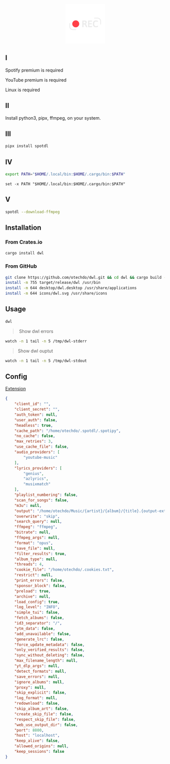 <p align="center">
<a href="https://github.com/otechdo/dwl" title="source code" target ="_blank">  <img src="https://raw.githubusercontent.com/otechdo/dwl/master/icons/dwl.svg" alt="dwl" style="zoom: 50%;" width="250" /></a>
</p>

## I

Spotify premium is required

YouTube premium is required

Linux is required

## II

Install python3, pipx, ffmpeg, on your system.

## III

```bash
pipx install spotdl 
```

## IV 

```bash
export PATH="$HOME/.local/bin:$HOME/.cargo/bin:$PATH"
```

```shell
set -x PATH "$HOME/.local/bin:$HOME/.cargo/bin:$PATH"
```

## V

```bash
spotdl --download-ffmpeg
```

## Installation

### From Crates.io

```bash
cargo install dwl
```

### From GitHub

```bash
git clone https://github.com/otechdo/dwl.git && cd dwl && cargo build --release
install -m 755 target/release/dwl /usr/bin
install -m 644 desktop/dwl.desktop /usr/share/applications
install -m 644 icons/dwl.svg /usr/share/icons
```

## Usage

```bash
dwl
```

>  Show dwl errors 

```bash
watch -n 1 tail -n 5 /tmp/dwl-stderr
```

> Show dwl ouptut 

```bash
watch -n 1 tail -n 5 /tmp/dwl-stdout
```

## Config

[Extension](https://chromewebstore.google.com/detail/get-cookiestxt-locally/cclelndahbckbenkjhflpdbgdldlbecc)

```json
{
    "client_id": "",
    "client_secret": "",
    "auth_token": null,
    "user_auth": false,
    "headless": true,
    "cache_path": "/home/otechdo/.spotdl/.spotipy",
    "no_cache": false,
    "max_retries": 3,
    "use_cache_file": false,
    "audio_providers": [
        "youtube-music"
    ],
    "lyrics_providers": [
        "genius",
        "azlyrics",
        "musixmatch"
    ],
    "playlist_numbering": false,
    "scan_for_songs": false,
    "m3u": null,
    "output": "/home/otechdo/Music/{artist}/{album}/{title}.{output-ext}",
    "overwrite": "skip",
    "search_query": null,
    "ffmpeg": "ffmpeg",
    "bitrate": null,
    "ffmpeg_args": null,
    "format": "opus",
    "save_file": null,
    "filter_results": true,
    "album_type": null,
    "threads": 4,
    "cookie_file": "/home/otechdo/.cookies.txt",
    "restrict": null,
    "print_errors": false,
    "sponsor_block": false,
    "preload": true,
    "archive": null,
    "load_config": true,
    "log_level": "INFO",
    "simple_tui": false,
    "fetch_albums": false,
    "id3_separator": "/",
    "ytm_data": false,
    "add_unavailable": false,
    "generate_lrc": false,
    "force_update_metadata": false,
    "only_verified_results": false,
    "sync_without_deleting": false,
    "max_filename_length": null,
    "yt_dlp_args": null,
    "detect_formats": null,
    "save_errors": null,
    "ignore_albums": null,
    "proxy": null,
    "skip_explicit": false,
    "log_format": null,
    "redownload": false,
    "skip_album_art": false,
    "create_skip_file": false,
    "respect_skip_file": false,
    "web_use_output_dir": false,
    "port": 8800,
    "host": "localhost",
    "keep_alive": false,
    "allowed_origins": null,
    "keep_sessions": false
}
```
